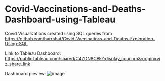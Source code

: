 # Covid-Vaccinations-and-Deaths-Dashboard-using-Tableau

Covid Visualizations created using SQL queries from https://github.com/harrshat/Covid-Vaccinations-and-Deaths-Exploration-Using-SQL 

Link to Tableau Dashboard: https://public.tableau.com/shared/C4ZDN8CB5?:display_count=n&:origin=viz_share_link

Dashboard preview: 
![image](https://github.com/harrshat/Covid-Vaccinations-and-Deaths-Dashboard-using-Tableau/assets/142029312/fd2983fb-eb12-4cc6-850d-768e795dc069)

